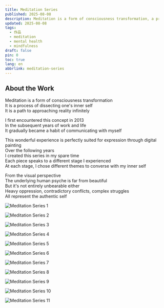 ```yaml
---
title: Meditation Series
published: 2025-08-08
description: Meditation is a form of consciousness transformation, a process of dissecting one's inner self, and a path to approaching reality infinitely. I first encountered this concept in 2013, and in the subsequent years of work and life, it gradually became a habit of communicating with myself.
updated: 2025-08-08
tags:
  - 作品
  - meditation
  - mental health
  - mindfulness
draft: false
pin: 0
toc: true
lang: en
abbrlink: meditation-series
---
```


## About the Work

Meditation is a form of consciousness transformation  
It is a process of dissecting one's inner self  
It is a path to approaching reality infinitely  

I first encountered this concept in 2013  
In the subsequent years of work and life  
It gradually became a habit of communicating with myself  

This wonderful experience is perfectly suited for expression through digital painting  
Over the following years  
I created this series in my spare time  
Each piece speaks to a different stage I experienced  
At each stage, I chose different themes to converse with my inner self  

From the visual perspective  
The underlying human psyche is far from beautiful  
But it's not entirely unbearable either  
Heavy oppression, contradictory conflicts, complex struggles  
All represent the authentic self  

![Meditation Series 1](../_images/冥想系列-1754664741640.webp)

![Meditation Series 2](../_images/冥想系列-1754664750528.webp)

![Meditation Series 3](../_images/冥想系列-1754664757458.webp)

![Meditation Series 4](../_images/冥想系列-1754664764581.webp)

![Meditation Series 5](../_images/冥想系列-1754664772045.webp)

![Meditation Series 6](../_images/冥想系列-1754664780351.webp)

![Meditation Series 7](../_images/冥想系列-1754664786331.webp)

![Meditation Series 8](../_images/冥想系列-1754664798635.webp)

![Meditation Series 9](../_images/冥想系列-1754664814920.webp)

![Meditation Series 10](../_images/冥想系列-1754664822895.webp)

![Meditation Series 11](../_images/冥想系列-1754664829706.webp)